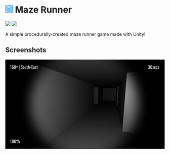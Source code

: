 # <img src="./.github/icon.png" width="24"/> Maze Runner

[![](https://img.shields.io/badge/Powered%20By-Unity-blue?logo=unity&style=flat-square)](https://dotnet.microsoft.com)
[![](https://img.shields.io/badge/Made%20With-Visual%20Studio-blue?logo=visual-studio&style=flat-square)](https://visualstudio.microsoft.com)

A simple procedurally-created maze runner game made with Unity!

## Screenshots

![](./.github/screenshots/0.png)